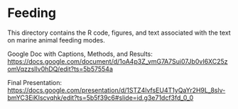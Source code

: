 # Feeding
This directory contains the R code, figures, and text associated with the text on marine animal feeding modes.

Google Doc with Captions, Methods, and Results: https://docs.google.com/document/d/1oA4p3Z_vmG7A7Sui07Jb0vI6XC25zomVqzzsIlv0hDQ/edit?ts=5b57554a

Final Presentation: https://docs.google.com/presentation/d/1STZ4lvfsEU4T1yQaYr2H9L_8slv-bmYC3EiKIscvqhk/edit?ts=5b5f39c6#slide=id.g3e71dcf3fd_0_0

